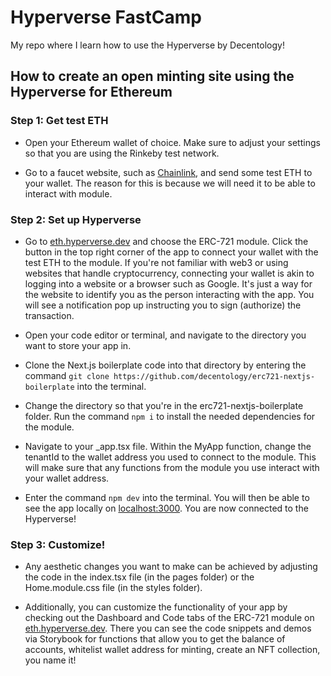 # Hyperverse FastCamp
My repo where I learn how to use the Hyperverse by Decentology!

## How to create an open minting site using the Hyperverse for Ethereum

### Step 1: Get test ETH
- Open your Ethereum wallet of choice. Make sure to adjust your settings so that you are using the Rinkeby test network.

- Go to a faucet website, such as [Chainlink](https://faucets.chain.link/rinkeby), and send some test ETH to your wallet. The reason for this is because we will need it to be able to interact with module.

### Step 2: Set up Hyperverse
- Go to [eth.hyperverse.dev](https://eth.hyperverse.dev/) and choose the ERC-721 module. Click the button in the top right corner of the app to connect your wallet with the test ETH to the module. If you're not familiar with web3 or using websites that handle cryptocurrency, connecting your wallet is akin to logging into a website or a browser such as Google. It's just a way for the website to identify you as the person interacting with the app. You will see a notification pop up instructing you to sign (authorize) the transaction.

- Open your code editor or terminal, and navigate to the directory you want to store your app in.

- Clone the Next.js boilerplate code into that directory by entering the command `git clone https://github.com/decentology/erc721-nextjs-boilerplate` into the terminal.

- Change the directory so that you're in the erc721-nextjs-boilerplate folder. Run the command `npm i` to install the needed dependencies for the module.

- Navigate to your _app.tsx file. Within the MyApp function, change the tenantId to the wallet address you used to connect to the module. This will make sure that any functions from the module you use interact with your wallet address.

- Enter the command `npm dev` into the terminal. You will then be able to see the app locally on [localhost:3000](http://localhost:3000/). You are now connected to the Hyperverse!

### Step 3: Customize!

- Any aesthetic changes you want to make can be achieved by adjusting the code in the index.tsx file (in the pages folder) or the Home.module.css file (in the styles folder).

- Additionally, you can customize the functionality of your app by checking out the Dashboard and Code tabs of the ERC-721 module on [eth.hyperverse.dev](https://eth.hyperverse.dev/). There you can see the code snippets and demos via Storybook for functions that allow you to get the balance of accounts, whitelist wallet address for minting, create an NFT collection, you name it!


